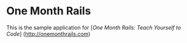 # One Month Rails

This is the sample application for
[*One Month Rails: Teach Yourself to Code*] (http://onemonthrails.com)
